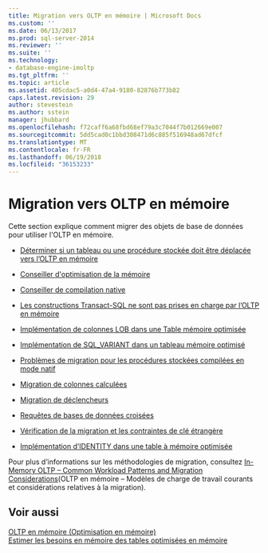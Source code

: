 ```yaml
---
title: Migration vers OLTP en mémoire | Microsoft Docs
ms.custom: ''
ms.date: 06/13/2017
ms.prod: sql-server-2014
ms.reviewer: ''
ms.suite: ''
ms.technology:
- database-engine-imoltp
ms.tgt_pltfrm: ''
ms.topic: article
ms.assetid: 405cdac5-a0d4-47a4-9180-82876b773b82
caps.latest.revision: 29
author: stevestein
ms.author: sstein
manager: jhubbard
ms.openlocfilehash: f72caff6a68fbd68ef79a3c7044f7b012669e007
ms.sourcegitcommit: 5dd5cad0c1bbd308471d6c885f516948ad67dfcf
ms.translationtype: MT
ms.contentlocale: fr-FR
ms.lasthandoff: 06/19/2018
ms.locfileid: "36153233"
---
```

# <a name="migrating-to-in-memory-oltp"></a>Migration vers OLTP en mémoire
  Cette section explique comment migrer des objets de base de données pour utiliser l'OLTP en mémoire.  
  
-   [Déterminer si un tableau ou une procédure stockée doit être déplacée vers l’OLTP en mémoire](determining-if-a-table-or-stored-procedure-should-be-ported-to-in-memory-oltp.md)  
  
-   [Conseiller d'optimisation de la mémoire](memory-optimization-advisor.md)  
  
-   [Conseiller de compilation native](native-compilation-advisor.md)  
  
-   [Les constructions Transact-SQL ne sont pas prises en charge par l’OLTP en mémoire](transact-sql-constructs-not-supported-by-in-memory-oltp.md)  
  
-   [Implémentation de colonnes LOB dans une Table mémoire optimisée](../../database-engine/implementing-lob-columns-in-a-memory-optimized-table.md)  
  
-   [Implémentation de SQL_VARIANT dans un tableau mémoire optimisé](implementing-sql-variant-in-a-memory-optimized-table.md)  
  
-   [Problèmes de migration pour les procédures stockées compilées en mode natif](migration-issues-for-natively-compiled-stored-procedures.md)  
  
-   [Migration de colonnes calculées](migrating-computed-columns.md)  
  
-   [Migration de déclencheurs](migrating-triggers.md)  
  
-   [Requêtes de bases de données croisées](cross-database-queries.md)  
  
-   [Vérification de la migration et les contraintes de clé étrangère](../../database-engine/migrating-check-and-foreign-key-constraints.md)  
  
-   [Implémentation d’IDENTITY dans une table à mémoire optimisée](implementing-identity-in-a-memory-optimized-table.md)  
  
 Pour plus d’informations sur les méthodologies de migration, consultez [In-Memory OLTP – Common Workload Patterns and Migration Considerations](http://msdn.microsoft.com/library/dn673538.aspx)(OLTP en mémoire – Modèles de charge de travail courants et considérations relatives à la migration).  
  
## <a name="see-also"></a>Voir aussi  
 [OLTP en mémoire &#40;Optimisation en mémoire&#41;](in-memory-oltp-in-memory-optimization.md)   
 [Estimer les besoins en mémoire des tables optimisées en mémoire](memory-optimized-tables.md)  
  
  